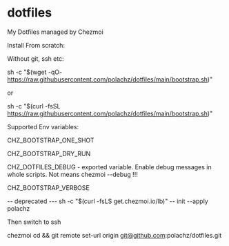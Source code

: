 # dotfiles
My Dotfiles managed by Chezmoi

Install From scratch:

Without git, ssh etc:

sh -c "$(wget -qO- https://raw.githubusercontent.com/polachz/dotfiles/main/bootstrap.sh)"

or 

sh -c "$(curl -fsSL https://raw.githubusercontent.com/polachz/dotfiles/main/bootstrap.sh)"

Supported Env variables:

CHZ_BOOTSTRAP_ONE_SHOT

CHZ_BOOTSTRAP_DRY_RUN

CHZ_DOTFILES_DEBUG - exported variable. Enable debug messages in whole scripts. Not means chezmoi --debug !!!

CHZ_BOOTSTRAP_VERBOSE

-- deprecated ---
sh -c "$(curl -fsLS get.chezmoi.io/lb)" -- init --apply polachz

Then switch to ssh

chezmoi cd && git remote set-url origin git@github.com:polachz/dotfiles.git



